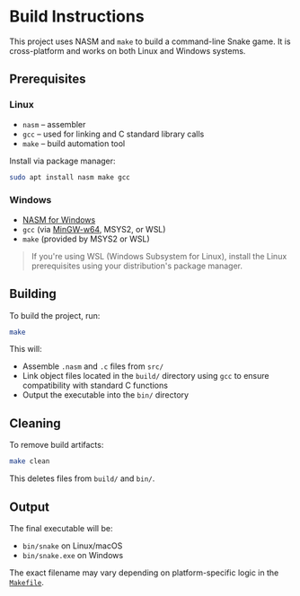 # Build Instructions

This project uses NASM and `make` to build a command-line Snake game. It is cross-platform and works on both Linux and Windows systems.

## Prerequisites

### Linux

* `nasm` – assembler
* `gcc` – used for linking and C standard library calls
* `make` – build automation tool

Install via package manager:

```bash
sudo apt install nasm make gcc
```

### Windows

* [NASM for Windows](https://www.nasm.us/)
* `gcc` (via [MinGW-w64](https://www.mingw-w64.org/), MSYS2, or WSL)
* `make` (provided by MSYS2 or WSL)

> If you're using WSL (Windows Subsystem for Linux), install the Linux prerequisites using your distribution's package manager.

## Building

To build the project, run:

```bash
make
```

This will:

* Assemble `.nasm` and `.c` files from `src/`
* Link object files located in the `build/` directory using `gcc` to ensure compatibility with standard C functions
* Output the executable into the `bin/` directory

## Cleaning

To remove build artifacts:

```bash
make clean
```

This deletes files from `build/` and `bin/`.

## Output

The final executable will be:

* `bin/snake` on Linux/macOS
* `bin/snake.exe` on Windows

The exact filename may vary depending on platform-specific logic in the [`Makefile`](/Makefile).
